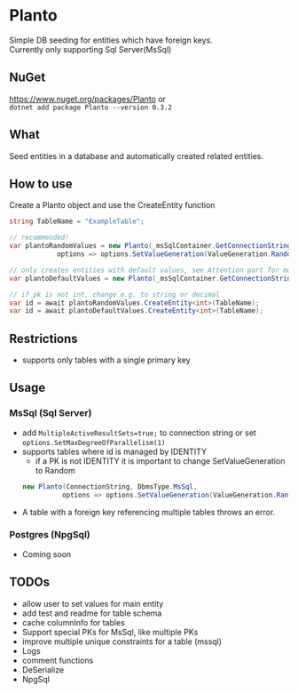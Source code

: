# Planto

Simple DB seeding for entities which have foreign keys.<br>
Currently only supporting Sql Server(MsSql)

## NuGet

https://www.nuget.org/packages/Planto or<br>
`dotnet add package Planto --version 0.3.2`

## What

Seed entities in a database and automatically created related entities.

## How to use

Create a Planto object and use the CreateEntity function

```c#
string TableName = "ExampleTable";

// recommended!
var plantoRandomValues = new Planto(_msSqlContainer.GetConnectionString(), DbmsType.MsSql, 
            options => options.SetValueGeneration(ValueGeneration.Random));

// only creates entities with default values, see Attention part for more details
var plantoDefaultValues = new Planto(_msSqlContainer.GetConnectionString(), DbmsType.MsSql);

// if pk is not int, change e.g. to string or decimal
var id = await plantoRandomValues.CreateEntity<int>(TableName);
var id = await plantoDefaultValues.CreateEntity<int>(TableName);
```

## Restrictions

- supports only tables with a single primary key

## Usage

### MsSql (Sql Server)

- add `MultipleActiveResultSets=true;` to connection string or set `options.SetMaxDegreeOfParallelism(1)`
- supports tables where id is managed by IDENTITY
  - if a PK is not IDENTITY it is important to change SetValueGeneration to Random
  ```c#
  new Planto(ConnectionString, DbmsType.MsSql, 
            options => options.SetValueGeneration(ValueGeneration.Random));
  ```
- A table with a foreign key referencing multiple tables throws an error.

### Postgres (NpgSql)

- Coming soon

## TODOs
- allow user to set values for main entity
- add test and readme for table schema
- cache columnInfo for tables
- Support special PKs for MsSql, like multiple PKs
- improve multiple unique constraints for a table (mssql)
- Logs
- comment functions
- DeSerialize
- NpgSql
